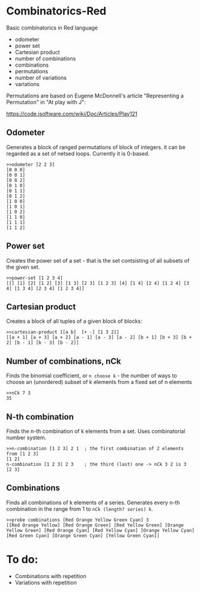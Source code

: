 # Combinatorics-Red
Basic combinatorics in Red language

* odometer
* power set
* Cartesian product
* number of combinations
* combinations
* permutations
* number of variations
* variations

Permutations are based on Eugene McDonnell's article "Representing a Permutation" in  "At play with J":

https://code.jsoftware.com/wiki/Doc/Articles/Play121


## Odometer

Generates a block of ranged permutations of block of integers. it can be regarded as a set of netsed loops. Currently it is 0-based.

```
>>odometer [2 2 3]
[0 0 0]
[0 0 1]
[0 0 2]
[0 1 0]
[0 1 1]
[0 1 2]
[1 0 0]
[1 0 1]
[1 0 2]
[1 1 0]
[1 1 1]
[1 1 2]
```

## Power set

Creates the power set of a set - that is the set contsisting of all subsets of the given set.

```
>>power-set [1 2 3 4]
[[] [1] [2] [1 2] [3] [1 3] [2 3] [1 2 3] [4] [1 4] [2 4] [1 2 4] [3 4] [1 3 4] [2 3 4] [1 2 3 4]]
```

## Cartesian product

Creates a block of all tuples of a given block of blocks:

```
>>cartesian-product [[a b]  [+ -] [1 3 2]]
[[a + 1] [a + 3] [a + 2] [a - 1] [a - 3] [a - 2] [b + 1] [b + 3] [b + 2] [b - 1] [b - 3] [b - 2]]

```

## Number of combinations, nCk

Finds the binomial coefficient, or `n choose k` - the number of ways to choose an (unordered) subset of k elements from a fixed set of n elements

```
>>nCk 7 3
35
```

## N-th combination

Finds the n-th combination of k elements from a set. Uses combinatorial number system.

```
>>n-combination [1 2 3] 2 1  ; the first combination of 2 elements from [1 2 3]
[1 2]
n-combination [1 2 3] 2 3    ; the third (last) one -> nCk 3 2 is 3
[2 3]
```

## Combinations

Finds all combinations of k elements of a series. Generates every n-th combination in the range from 1 to `nCk (length? series) k`.

```
>>probe combinations [Red Orange Yellow Green Cyan] 3
[[Red Orange Yellow] [Red Orange Green] [Red Yellow Green] [Orange Yellow Green] [Red Orange Cyan] [Red Yellow Cyan] [Orange Yellow Cyan] [Red Green Cyan] [Orange Green Cyan] [Yellow Green Cyan]]
```

# To do:
* Combinations with repetition
* Variations with repetition
